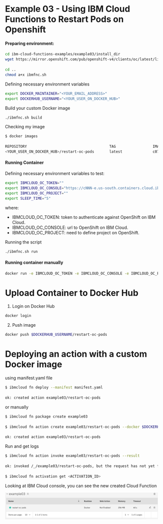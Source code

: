 Example 03 - Using IBM Cloud Functions to Restart Pods on Openshift
===========================


#### Preparing environment:

```bash
cd ibm-cloud-functions-examples/example03/install_dir
wget https://mirror.openshift.com/pub/openshift-v4/clients/oc/latest/linux/oc.tar.gz

cd ..
chmod a+x ibmfnc.sh
```

Defining necessary environment variables

```bash
export DOCKER_MAINTAINER="<YOUR_EMAIL_ADDRESS>"
export DOCKERHUB_USERNAME="<YOUR_USER_ON_DOCKER_HUB>"
```

Build your custom Docker image

```bash
./ibmfnc.sh build
```

Checking my image

```bash
$ docker images

REPOSITORY                                      TAG                 IMAGE ID            CREATED             SIZE
<YOUR_USER_ON_DOCKER_HUB>/restart-oc-pods       latest              c07065f08e57        6 seconds ago       301MB
```

#### Running Container

Defining necessary environment variables to test:

```bash
export IBMCLOUD_OC_TOKEN=""
export IBMCLOUD_OC_CONSOLE="https://cNNN-e.us-south.containers.cloud.ibm.com:NNNNN"
export IBMCLOUD_OC_PROJECT=""
export SLEEP_TIME="5"
```

where:

* IBMCLOUD_OC_TOKEN:  token to authenticate against OpenShift on IBM Cloud.
* IBMCLOUD_OC_CONSOLE:  url to OpenShift on IBM Cloud.
* IBMCLOUD_OC_PROJECT:  need to define project on OpenShift.

Running the script

```bash
./ibmfnc.sh run
```

#### Running container manually

```bash
docker run -e IBMCLOUD_OC_TOKEN -e IBMCLOUD_OC_CONSOLE -e IBMCLOUD_OC_PROJECT $DOCKERHUB_USERNAME/restart-oc-pods
```



# Upload Container to Docker Hub

1. Login on Docker Hub

```bash
docker login 
```

2. Push image

```bash
docker push $DOCKERHUB_USERNAME/restart-oc-pods
```

# Deploying an action with a custom Docker image

using manifest.yaml file
```bash
$ ibmcloud fn deploy --manifest manifest.yaml

ok: created action example03/restart-oc-pods
```
or manually

```bash
$ ibmcloud fn package create example03

$ ibmcloud fn action create example03/restart-oc-pods --docker $DOCKERHUB_USERNAME/restart-oc-pods

ok: created action example03/restart-oc-pods
```

Run and get logs

```bash
$ ibmcloud fn action invoke example03/restart-oc-pods --result

ok: invoked /_/example03/restart-oc-pods, but the request has not yet finished, with id <ACTIVATION_ID>

$ ibmcloud fn activation get <ACTIVATION_ID>
```


Looking at IBM Cloud console, you can see the new created Cloud Function

![Screen capture of the Cloud Function](../readme_images/example03-01.png)